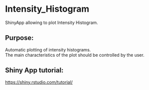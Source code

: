 # Intensity_Histogram

ShinyApp allowing to plot Intensity Histogram.

## Purpose:

Automatic plotting of intensity histograms.  
The main characteristics of the plot should be controlled by the user.   

## Shiny App tutorial:
https://shiny.rstudio.com/tutorial/